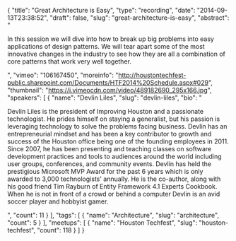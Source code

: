 {
  "title": "Great Architecture is Easy",
  "type": "recording",
  "date": "2014-09-13T23:38:52",
  "draft": false,
  "slug": "great-architecture-is-easy",
  "abstract": "<p>In this session we will dive into how to break up big problems into easy applications of design patterns. We will tear apart some of the most innovative changes in the industry to see how they are all a combination of core patterns that work very well together.</p>",
  "vimeo": "106167450",
  "moreinfo": "http://houstontechfest-public.sharepoint.com/Documents/HTF2014%20Schedule.aspx#029",
  "thumbnail": "https://i.vimeocdn.com/video/489182690_295x166.jpg",
  "speakers": [
    {
      "name": "Devlin Liles",
      "slug": "devlin-liles",
      "bio": "<p>Devlin Liles is the president of Improving Houston and a passionate technologist. He prides himself on staying a generalist, but his passion is leveraging technology to solve the problems facing business. Devlin has an entrepreneurial mindset and has been a key contributor to growth and success of the Houston office being one of the founding employees in 2011. Since 2007, he has been presenting and teaching classes on software development practices and tools to audiences around the world including user groups, conferences, and community events. Devlin has held the prestigious Microsoft MVP Award for the past 6 years which is only awarded to 3,000 technologists' annually. He is the co-author, along with his good friend Tim Rayburn of Entity Framework 4.1 Experts Cookbook. When he is not in front of a crowd or behind a computer Devlin is an avid soccer player and hobbyist gamer.</p>",
      "count": 11
    }
  ],
  "tags": [
    {
      "name": "Architecture",
      "slug": "architecture",
      "count": 5
    }
  ],
  "meetups": [
    {
      "name": "Houston Techfest",
      "slug": "houston-techfest",
      "count": 118
    }
  ]
}